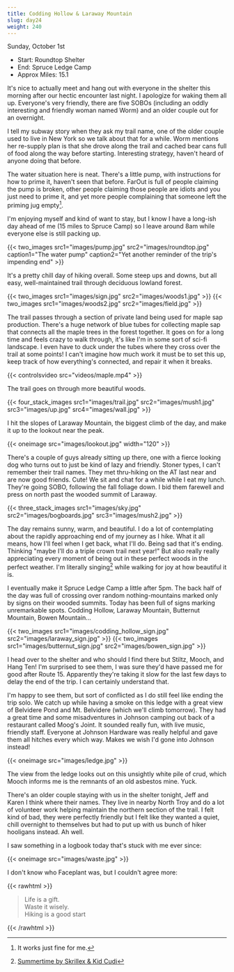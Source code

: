 ```yaml
---
title: Codding Hollow & Laraway Mountain
slug: day24
weight: 240
---
```


Sunday, October 1st

- Start: Roundtop Shelter
- End: Spruce Ledge Camp
- Approx Miles: 15.1

It's nice to actually meet and hang out with everyone in the shelter this morning after our hectic encounter last night. I apologize for waking them all up. Everyone's very friendly, there are five SOBOs (including an oddly interesting and friendly woman named Worm) and an older couple out for an overnight.

I tell my subway story when they ask my trail name, one of the older couple used to live in New York so we talk about that for a while. Worm mentions her re-supply plan is that she drove along the trail and cached bear cans full of food along the way before starting. Interesting strategy, haven't heard of anyone doing that before.

The water situation here is neat. There's a little pump, with instructions for how to prime it, haven't seen that before. FarOut is full of people claiming the pump is broken, other people claiming those people are idiots and you just need to prime it, and yet more people complaining that someone left the priming jug empty[^1].

I'm enjoying myself and kind of want to stay, but I know I have a long-ish day ahead of me (15 miles to Spruce Camp) so I leave around 8am while everyone else is still packing up.

{{< two_images src1="images/pump.jpg" src2="images/roundtop.jpg" caption1="The water pump" caption2="Yet another reminder of the trip's impending end" >}}

It's a pretty chill day of hiking overall. Some steep ups and downs, but all easy, well-maintained trail through deciduous lowland forest.

{{< two_images src1="images/sign.jpg" src2="images/woods1.jpg" >}}
{{< two_images src1="images/woods2.jpg" src2="images/field.jpg" >}}

The trail passes through a section of private land being used for maple sap production. There's a huge network of blue tubes for collecting maple sap that connects all the maple trees in the forest together. It goes on for a long time and feels crazy to walk through, it's like I'm in some sort of sci-fi landscape. I even have to duck under the tubes where they cross over the trail at some points! I can't imagine how much work it must be to set this up, keep track of how everything's connected, and repair it when it breaks.

{{< controlsvideo src="videos/maple.mp4" >}}

The trail goes on through more beautiful woods.

{{< four_stack_images src1="images/trail.jpg" src2="images/mush1.jpg" src3="images/up.jpg" src4="images/wall.jpg" >}}

I hit the slopes of Laraway Mountain, the biggest climb of the day, and make it up to the lookout near the peak.

{{< oneimage src="images/lookout.jpg" width="120" >}}

There's a couple of guys already sitting up there, one with a fierce looking dog who turns out to just be kind of lazy and friendly. Stoner types, I can't remember their trail names. They met thru-hiking on the AT last near and are now good friends. Cute! We sit and chat for a while while I eat my lunch. They're going SOBO, following the fall foliage down. I bid them farewell and press on north past the wooded summit of Laraway.

{{< three_stack_images src1="images/sky.jpg" src2="images/bogboards.jpg" src3="images/mush2.jpg" >}}

The day remains sunny, warm, and beautiful. I do a lot of contemplating about the rapidly approaching end of my journey as I hike. What it all means, how I'll feel when I get back, what I'll do. Being sad that it's ending. Thinking "maybe I'll do a triple crown trail next year!" But also really really appreciating every moment of being out in these perfect woods in the perfect weather. I'm literally singing[^2] while walking for joy at how beautiful it is.

I eventually make it Spruce Ledge Camp a little after 5pm. The back half of the day was full of crossing over random nothing-mountains marked only by signs on their wooded summits. Today has been full of signs marking unremarkable spots. Codding Hollow, Laraway Mountain, Butternut Mountain, Bowen Mountain...

{{< two_images src1="images/codding_hollow_sign.jpg" src2="images/laraway_sign.jpg" >}}
{{< two_images src1="images/butternut_sign.jpg" src2="images/bowen_sign.jpg" >}}

I head over to the shelter and who should I find there but Stiltz, Mooch, and Hang Ten! I'm surprised to see them, I was sure they'd have passed me for good after Route 15. Apparently they're taking it slow for the last few days to delay the end of the trip. I can certainly understand that.

I'm happy to see them, but sort of conflicted as I do still feel like ending the trip solo. We catch up while having a smoke on this ledge with a great view of Belvidere Pond and Mt. Belvidere (which we'll climb tomorrow). They had a great time and some misadventures in Johnson camping out back of a restaurant called Moog's Joint. It sounded really fun, with live music, friendly staff. Everyone at Johnson Hardware was really helpful and gave them all hitches every which way. Makes we wish I'd gone into Johnson instead!

{{< oneimage src="images/ledge.jpg" >}}

The view from the ledge looks out on this unsightly white pile of crud, which Mooch informs me is the remnants of an old asbestos mine. Yuck.

There's an older couple staying with us in the shelter tonight, Jeff and Karen I think where their names. They live in nearby North Troy and do a lot of volunteer work helping maintain the northern section of the trail. I felt kind of bad, they were perfectly friendly but I felt like they wanted a quiet, chill overnight to themselves but had to put up with us bunch of hiker hooligans instead. Ah well.

I saw something in a logbook today that's stuck with me ever since:

{{< oneimage src="images/waste.jpg" >}}

I don't know who Faceplant was, but I couldn't agree more:

{{< rawhtml >}}
<blockquote>
<p>
Life is a gift.<br/>
Waste it wisely.<br/>
Hiking is a good start<br/>
</p>
</blockquote>
{{< /rawhtml >}}




[^1]: It works just fine for me.
[^2]: [Summertime by Skrillex & Kid Cudi](https://www.youtube.com/watch?v=swDMu59Pbfc)
